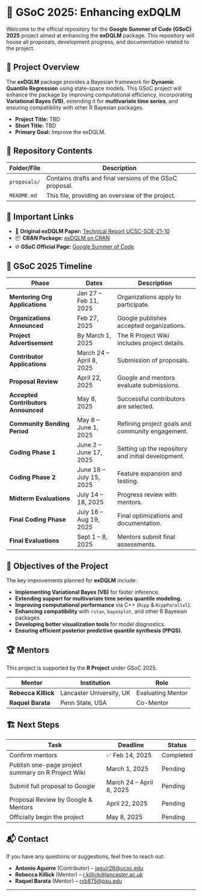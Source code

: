 # 🚀 GSoC 2025: Enhancing exDQLM

Welcome to the official repository for the **Google Summer of Code (GSoC) 2025** project aimed at enhancing the **exDQLM** package. This repository will house all proposals, development progress, and documentation related to the project.

## 📌 Project Overview

The **exDQLM** package provides a Bayesian framework for **Dynamic Quantile Regression** using state-space models. This GSoC project will enhance the package by improving computational efficiency, incorporating **Variational Bayes (VB)**, extending it for **multivariate time series**, and ensuring compatibility with other R Bayesian packages.

- **Project Title:** TBD
- **Short Title:** TBD
- **Primary Goal:** Improve the exDQLM. 

## 📂 Repository Contents

| Folder/File | Description |
|------------|-------------|
| `proposals/` | Contains drafts and final versions of the GSoC proposal. |
| `README.md` | This file, providing an overview of the project. |

## 🔗 Important Links

- 📄 **Original exDQLM Paper:** [Technical Report UCSC-SOE-21-10](https://tr.soe.ucsc.edu/sites/default/files/technical-reports/UCSC-SOE-21-10.pdf)
- 📦 **CRAN Package:** [exDQLM on CRAN](https://cran.r-project.org/web/packages/exdqlm/index.html)
- 🌐 **GSoC Official Page:** [Google Summer of Code](https://summerofcode.withgoogle.com/)

## 📅 GSoC 2025 Timeline

| Phase | Dates | Description |
|-------|-------|-------------|
| **Mentoring Org Applications** | Jan 27 – Feb 11, 2025 | Organizations apply to participate. |
| **Organizations Announced** | Feb 27, 2025 | Google publishes accepted organizations. |
| **Project Advertisement** | By March 1, 2025 | The R Project Wiki includes project details. |
| **Contributor Applications** | March 24 – April 8, 2025 | Submission of proposals. |
| **Proposal Review** | April 22, 2025 | Google and mentors evaluate submissions. |
| **Accepted Contributors Announced** | May 8, 2025 | Successful contributors are selected. |
| **Community Bonding Period** | May 8 – June 1, 2025 | Refining project goals and community engagement. |
| **Coding Phase 1** | June 2 – June 17, 2025 | Setting up the repository and initial development. |
| **Coding Phase 2** | June 18 – July 15, 2025 | Feature expansion and testing. |
| **Midterm Evaluations** | July 14 – 18, 2025 | Progress review with mentors. |
| **Final Coding Phase** | July 16 – Aug 19, 2025 | Final optimizations and documentation. |
| **Final Evaluations** | Sept 1 – 8, 2025 | Mentors submit final assessments. |

## 🎯 Objectives of the Project

The key improvements planned for **exDQLM** include:

-  **Implementing Variational Bayes (VB)** for faster inference.
-  **Extending support for multivariate time series quantile modeling.**
-  **Improving computational performance** via C++ (`Rcpp` & `RcppParallel`).
-  **Enhancing compatibility** with `rstan`, `bayesplot`, and other R Bayesian packages.
-  **Developing better visualization tools** for model diagnostics.
-  **Ensuring efficient posterior predictive quantile synthesis (PPQS)**.

## 🏆 Mentors

This project is supported by the **R Project** under GSoC 2025.

| Mentor | Institution | Role |
|--------|------------|------|
| **Rebecca Killick** | Lancaster University, UK | Evaluating Mentor |
| **Raquel Barata** | Penn State, USA | Co-Mentor |

## 🏗 Next Steps

| Task | Deadline | Status |
|------|----------|--------|
| Confirm mentors | ✅ Feb 14, 2025 | Completed |
| Publish one-page project summary on R Project Wiki | March 1, 2025 | Pending |
| Submit full proposal to Google | March 24 – April 8, 2025 | Pending |
| Proposal Review by Google & Mentors | April 22, 2025 | Pending |
| Officially begin the project | May 8, 2025 | Pending |


## 📬 Contact

If you have any questions or suggestions, feel free to reach out:

- **Antonio Aguirre** (Contributor) – jaguir26@ucsc.edu
- **Rebecca Killick** (Mentor) – r.killick@lancaster.ac.uk
- **Raquel Barata** (Mentor) – rxb875@psu.edu

---

